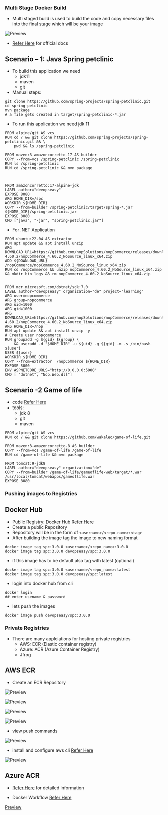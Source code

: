 ### Multi Stage Docker Build
* Multi staged build is used to build the code and copy necessary files into the final stage which will be your image

![Preview](./Images/docker28.png)

* [Refer Here](https://docs.docker.com/build/building/multi-stage/) for official docs

## Scenario – 1: Java Spring petclinic

* To build this application we need
    * jdk11
    * maven
    * git
* Manual steps:

```
git clone https://github.com/spring-projects/spring-petclinic.git
cd spring-petclinic 
mvn package
# a file gets created in target/spring-petclinic-*.jar
```
* To run this application we need jdk 11

```
FROM alpine/git AS vcs
RUN cd / && git clone https://github.com/spring-projects/spring-petclinic.git && \
    pwd && ls /spring-petclinic

FROM maven:3-amazoncorretto-17 AS builder
COPY --from=vcs /spring-petclinic /spring-petclinic
RUN ls /spring-petclinic 
RUN cd /spring-petclinic && mvn package



FROM amazoncorretto:17-alpine-jdk
LABEL author="devopseasy"
EXPOSE 8080
ARG HOME_DIR=/spc
WORKDIR ${HOME_DIR}
COPY --from=builder /spring-petclinic/target/spring-*.jar ${HOME_DIR}/spring-petclinic.jar
EXPOSE 8080
CMD ["java", "-jar", "spring-petclinic.jar"]
```
* For .NET Application

```
FROM ubuntu:22.04 AS extractor
RUN apt update && apt install unzip
ARG DOWNLOAD_URL=https://github.com/nopSolutions/nopCommerce/releases/download/release-4.60.2/nopCommerce_4.60.2_NoSource_linux_x64.zip
ADD ${DOWNLOAD_URL} /nopCommerce/nopCommerce_4.60.2_NoSource_linux_x64.zip
RUN cd /nopCommerce && unzip nopCommerce_4.60.2_NoSource_linux_x64.zip && mkdir bin logs && rm nopCommerce_4.60.2_NoSource_linux_x64.zip


FROM mcr.microsoft.com/dotnet/sdk:7.0
LABEL author="devopseasy" organization="de" project="learning"
ARG user=nopcommerce
ARG group=nopcommerce
ARG uid=1000
ARG gid=1000
ARG DOWNLOAD_URL=https://github.com/nopSolutions/nopCommerce/releases/download/release-4.60.2/nopCommerce_4.60.2_NoSource_linux_x64.zip
ARG HOME_DIR=/nop
RUN apt update && apt install unzip -y
# Create user nopcommerce
RUN groupadd -g ${gid} ${group} \
    && useradd -d "$HOME_DIR" -u ${uid} -g ${gid} -m -s /bin/bash ${user}
USER ${user}
WORKDIR ${HOME_DIR}
COPY --from=extractor  /nopCommerce ${HOME_DIR}
EXPOSE 5000
ENV ASPNETCORE_URLS="http://0.0.0.0:5000"
CMD [ "dotnet", "Nop.Web.dll"]
```

## Scenario -2 Game of life
* code [Refer Here](https://github.com/wakaleo/game-of-life)
* tools:
    * jdk 8
    * git
    * maven
```
FROM alpine/git AS vcs
RUN cd / && git clone https://github.com/wakaleo/game-of-life.git

FROM maven:3-amazoncorretto-8 AS builder
COPY --from=vcs /game-of-life /game-of-life
RUN cd /game-of-life && mvn package

FROM tomcat:9-jdk8
LABEL author="devopseasy" organization="de"
COPY --from=builder /game-of-life/gameoflife-web/target/*.war /usr/local/tomcat/webapps/gameoflife.war
EXPOSE 8080
```

### Pushing images to Registries

## Docker Hub
* Public Registry: Docker Hub [Refer Here](https://hub.docker.com/)
* Create a public Repository
* Repository will be in the form of ``` <username>/<repo-name>:<tag> ```
* After building the image tag the image to new naming format

```
docker image tag spc:3.0.0 <username>/<repo_name>:3.0.0
docker image tag spc:3.0.0 devopseasy/spc:3.0.0
```
* if this image has to be default also tag with latest (optional)

```
docker image tag spc:3.0.0 <username>/<repo_name>:latest
docker image tag spc:3.0.0 devopseasy/spc:latest
```
*  login into docker hub from cli
```
docker login
## enter usename & password
```
* lets push the images

```
docker image push devopseasy/spc:3.0.0
```

### Private Registries
* There are many applciations for hosting private registries
    * AWS: ECR (Elastic container registry)
    * Azure: ACR (Azure Container Registry)
    * Jfrog

## AWS ECR
* Create an ECR Repository

![Preview](./Images/docker29.png)

![Preview](./Images/docker30.png)

![Preview](./Images/docker31.png)

![Preview](./Images/docker32.png)

* view push commands

![Preview](./Images/docker33.png)

* install and configure aws cli [Refer Here](https://sst.dev/chapters/create-an-iam-user.html)

![Preview](./Images/docker34.png)

## Azure ACR

*  [Refer Here](https://learn.microsoft.com/en-us/azure/container-instances/container-instances-tutorial-prepare-acr) for detailed information

* Docker Workflow [Refer Here](https://docs.docker.com/get-started/overview/)

[Preview](./Images/docker-high-level-workflow.png)
